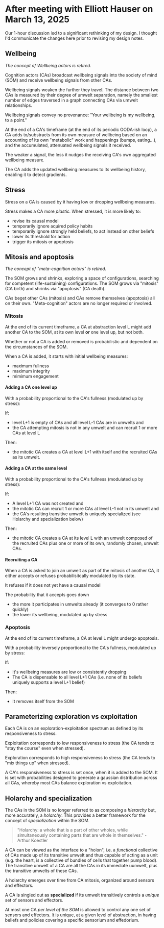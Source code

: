 # After meeting with Elliott Hauser on March 13, 2025

Our 1-hour discussion led to a significant rethinking of my design. I thought I'd communicate the changes here prior to revising my design notes.

## Wellbeing

*The concept of Wellbeing actors is retired.*

Cognition actors (CAs) broadcast wellbeing signals into the society of mind (SOM) and receive wellbeing signals from other CAs.

Wellbeing signals weaken the further they travel. The distance between two CAs is measured by their degree of umwelt separation, namely the smallest number of edges traversed in a graph connecting CAs via umwelt relationships.

Wellbeing signals convey no provenance: "Your wellbeing is my wellbeing, to a point."

At the end of a CA's timeframe (at the end of its periodic OODA-ish loop), a CA adds to/substracts from its own measure of wellbeing based on an accounting of its own "metabolic" work and happenings (bumps, eating...), and the accumulated, attenuated wellbeing signals it received.

The weaker a signal, the less it nudges the receiving CA's own aggregated wellbeing measure.

The CA adds the updated wellbeing measures to its wellbeing history, enabling it to detect gradients.

## Stress

Stress on a CA is caused by it having low or dropping wellbeing measures.

Stress makes a CA more *plastic*. When stressed, it is more likely to:

* revise its causal model
* temporarily ignore aquired policy habits
* temporarily ignore strongly held beliefs, to act instead on other beliefs
* lower its threshold for action
* trigger its mitosis or apoptosis

## Mitosis and apoptosis

*The concept of "meta-cognition actors" is retired.*

The SOM grows and shrinks, exploring a space of configurations, searching for competent (life-sustaining) configurations. The SOM grows via "mitosis" (CA birth) and shrinks via "apoptosis" (CA death).

CAs beget other CAs (mitosis) and CAs remove themselves (apoptosis) all on their own. "Meta-cognition" actors are no longer required or involved.

### Mitosis

At the end of its current timeframe, a CA at abstraction level L might add another CA to the SOM, at its own level **or** one level up, but not both.

Whether or not a CA is added or removed is probabilistic and dependent on the circumstances of the SOM.

When a CA is added, it starts with initial wellbeing measures:

* maximum fullness
* maximum integrity
* mimimum engagement

#### Adding a CA one level up

With a probability proportional to the CA's fullness (modulated up by stress):

If:

* level L+1 is empty of CAs and all level L-1 CAs are in umwelts and
* the CA attempting mitosis is not in any umwelt and can recruit 1 or more CAs at level L

Then:

* the mitotic CA creates a CA at level L+1 with itself and the recruited CAs as its umwelt.

#### Adding a CA at the same level

With a probability proportional to the CA's fullness (modulated up by stress):

If:

* A level L+1 CA was not created and
* the mitotic CA can recruit 1 or more CAs at level L-1 not in its umwelt and
* the CA's resulting transitive umwelt is uniquely specialized (see Holarchy and specialization below)

Then:

* the mitotic CA creates a CA at its level L with an umwelt composed of the recruited CAs plus one or more of its own, randomly chosen, umwelt CAs.

#### Recruiting a CA

When a CA is asked to join an umwelt as part of the mitosis of another CA, it either accepts or refuses probabilisitcally modulated by its state.

It refuses if it does not yet have a causal model

The probability that it accepts goes down

* the more it participates in umwelts already (it converges to 0 rather quickly)
* the lower its wellbeing, modulated up by stress

### Apoptosis

At the end of its current timeframe, a CA at level L might undergo apoptosis.

With a probability inversely proportional to the CA's fullness, modulated up by stress:

If:

* It's wellbeing measures are low or consistently dropping
* The CA is dispensable to all level L+1 CAs (i.e. none of its beliefs uniquely supports a level L+1 belief)

Then:

* It removes itself from the SOM

## Parameterizing exploration vs exploitation

Each CA is on an exploration-exploitation spectrum as defined by its responsiveness to stress.

Exploitation corresponds to low responsiveness to stress (the CA tends to "stay the course" even when stressed).

Exploration corresponds to high responsiveness to stress (the CA tends to "mix things up" when stressed).

A CA's responsiveness to stress is set once, when it is added to the SOM. It is set with probabilities designed to generate a gaussian distribution across all CAs, whereby most CAs balance exploration vs exploitation.

## Holarchy and specialization

The CAs in the SOM is no longer referred to as composing a *hierarchy* but, more accurately, a *holarchy*. This provides a better framework for the concept of *specialization* within the SOM.

> "Holarchy: a whole that is a part of other wholes, while simultaneously containing parts that are whole in themselves." - Arthur Koestler

A CA can be viewed as the interface to a "holon", i.e. a *functional* collective of CAs made up of its transitive umwelt and thus capable of acting as a unit (e.g. the heart, is a collective of bundles of cells that together pump blood). The transitive umwelt of a CA are all the CAs in its immediate uumwelt, plus the transitive umwelts of these CAs.

A holarchy emerges over time from CA mitosis, organized around sensors and effectors.

A CA is singled out as **specialized** if its umwelt transitively controls a *unique* set of sensors and effectors.

At most one CA *per level of the SOM* is allowed to control any one set of sensors and effectors. It is unique, at a given level of abstraction, in having beliefs and policies covering a specific sensorium and effedorium.
